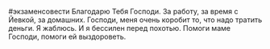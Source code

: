 #экзаменсовести 
Благодарю Тебя Господи. За работу, за время с Йевкой, за домашних. 
Господи, меня очень коробит то, что надо тратить деньги. Я жаблюсь.
И я бессилен перед похотью.
Помоги маме Господи, помоги ей выздороветь.
